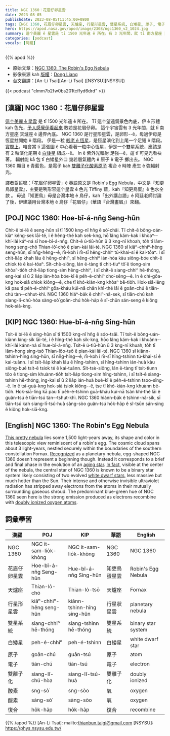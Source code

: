 ```yaml
---
title: NGC 1360：花眉仔卵星雲
date: 2023-08-05
publishdate: 2023-08-05T11:45:00+0800
tags: [NGC 1360, 花眉仔卵星雲, 天爐座, 行星形星雲, 雙星系統, 白矮星, 原子, 電子, 雙離子化, 酸素, 復合]
hero: https://apod.nasa.gov/apod/image/2308/ngc1360_v2_1024.jpg
summary: 這个美麗 ê 星雲是 tī 1500 光年遠 ê 所在。有 3 光年闊，就 tī 南方星座 天爐座 ê 邊界內底。
categories: [podcast]
vocals: [阿錕]
---
```


{{% apod %}}

- 原始文章：[NGC 1360: The Robin's Egg Nebula](https://apod.nasa.gov/apod/ap230805.html)
- 影像來源 kah [版權][copyright]：[Dong Liang](https://www.astrobin.com/users/yadimisi2010/)
- 台文翻譯：[An-Li Tsai][An-Li Tsai] ([NSYSU][NSYSU])

{{< podcast "clmm7b2fw0bs201tcffyd6drd" >}}

## [漢羅] NGC 1360：花眉仔卵星雲
[這个美麗 ê 星雲][This pretty nebula] 是 tī 1500 光年遠 ê 所在。
Tī 這个望遠鏡景色內底，伊 ê 形體 kah 色光，[予人感覺伊看起來][Recognized] 敢若是花眉仔卵。
這个宇宙雲有 3 光年闊，就 tī 南方星座 天爐座 ê 邊界內底。
NGC 1360 是行星形星雲，是卵形--ê，毋過伊毋是恆星拄開始 ê 階段。
伊是一粒 [較老 ê 恆星][aging star]，是恆星演化到上尾一个足短 ê 階段。
[實際上][In fact]，咱會當 tī 這張圖 ê 中心看著一粒中心恆星，伊是一个雙星系統，應該是有 2 粒演化尾期 ê [白矮星][white dwarf stars] 組成--ê。
In ê 紫外光輻射 足強--ê，這 tī 可見光看袂著。
輻射能 kā 包 tī 白矮星外口 幾若層氣體內 ê 原子 ê 電子 擲出去。
NGC 1360 顯目 ê 青藍色，是電子 kah [雙離子化酸素原子][doubly ionized oxygen atoms] 複合 ê 時陣 產生 ê 強輻射光。

譯者踅踅唸：「花眉仔卵星雲」ê 英語原文是 Robin's Egg Nebula，中文是『知更鳥卵星雲』，主要是咧形容這个星雲 ê 色光 Tiffiny 藍，kah『知更鳥蛋』ê 色水仝款 。
毋過『知更鳥』毋是台灣本地 ê 鳥仔，kah「出外講台語」ê 阿廷老師討論了後，伊建議用台灣本地 ê 鳥仔「花眉仔」（華語『台灣畫眉』）來翻。

## [POJ] NGC 1360: Hoe-bî-á-nn̄g Seng-hûn
Chit-ê bí-lē ê seng-hûn sī tī 1500 kng-nî hn̄g ê só͘-chāi.
Tī chit-ê bōng-oán-kiàⁿ kéng-sek lāi-té, i ê hêng-thé kah sek-kng, hō͘ lâng kám-kak i khòaⁿ--khí-lâi káⁿ-ná sī hoe-bî-á-nn̄g.
Chit-ê ú-tiū-hûn ū 3 kng-nî khoah, to̍h tī lâm-hong seng-chō Thian-lô͘-chō ê pian-kài lāi-té.
NGC 1360 sī kiâⁿ-chhiⁿ-hêng seng-hûn, sī nn̄g-hêng--ê, m̄-koh i m̄-sī hêng-chhiⁿ tú-khai-sí ê kai-tōaⁿ.
I sī chi̍t-lia̍p khah lāu ê hêng-chhiⁿ, sī hêng-chhiⁿ ián-hòa kàu siōng-bóe chi̍t-ê chiok té ê kai-tōaⁿ.
Si̍t-chè-siōng, lán ē-tàng tī chit-tiuⁿ tô͘ ê tiong-sim khòaⁿ-tio̍h chi̍t-lia̍p tiong-sim hêng-chhiⁿ, i sī chi̍t-ê siang-chhiⁿ hē-thóng, eng-kai sī ū 2 lia̍p ián-hòa bóe-kî ê pe̍h-é-chhiⁿ cho͘-sêng--ê.
In ê chí-gōa-kng hok-siā chiok kiông--ê, che tī khó-kiàn-kng khòaⁿ bē-tio̍h.
Hok-siā-lêng kā pau tī pe̍h-é-chhiⁿ gōa-kháu kúi-nā chân khì-thé lāi ê goân-chú ê tiān-chú tàn--chhut-khì.
NGC 1360 hiáⁿ-ba̍k ê chhiⁿ-nâ-sek, sī tiān-chú kah siang-lī-chú-hòa sàng-sò͘ goân-chú ho̍k-ha̍p ê sî-chūn sán-seng ê kiông hok-siā-kng.

## [KIP] NGC 1360: Hue-bî-á-nn̄g Sing-hûn
Tsit-ê bí-lē ê sing-hûn sī tī 1500 kng-nî hn̄g ê sóo-tsāi.
Tī tsit-ê bōng-uán-kiànn kíng-sik lāi-té, i ê hîng-thé kah sik-kng, hōo lâng kám-kak i khuànn--khí-lâi kánn-ná sī hue-bî-á-nn̄g.
Tsit-ê ú-tiū-hûn ū 3 kng-nî khuah, to̍h tī lâm-hong sing-tsō Thian-lôo-tsō ê pian-kài lāi-té.
NGC 1360 sī kiânn-tshinn-hîng sing-hûn, sī nn̄g-hîng--ê, m̄-koh i m̄-sī hîng-tshinn tú-khai-sí ê kai-tuānn.
I sī tsi̍t-lia̍p khah lāu ê hîng-tshinn, sī hîng-tshinn ián-huà kàu siōng-bué tsi̍t-ê tsiok té ê kai-tuānn.
Si̍t-tsè-siōng, lán ē-tàng tī tsit-tiunn tôo ê tiong-sim khuànn-tio̍h tsi̍t-lia̍p tiong-sim hîng-tshinn, i sī tsi̍t-ê siang-tshinn hē-thóng, ing-kai sī ū 2 lia̍p ián-huà bué-kî ê pe̍h-é-tshinn tsoo-sîng--ê.
In ê tsí-guā-kng hok-siā tsiok kiông--ê, tse tī khó-kiàn-kng khuànn bē-tio̍h.
Hok-siā-lîng kā pau tī pe̍h-é-tshinn guā-kháu kuí-nā tsân khì-thé lāi ê guân-tsú ê tiān-tsú tàn--tshut-khì.
NGC 1360 hiánn-ba̍k ê tshinn-nâ-sik, sī tiān-tsú kah siang-lī-tsú-huà sàng-sòo guân-tsú ho̍k-ha̍p ê sî-tsūn sán-sing ê kiông hok-siā-kng.

## [English] NGC 1360: The Robin's Egg Nebula
[This pretty nebula][This pretty nebula] lies some 1,500 light-years away, its shape and color in this telescopic view reminiscent of a robin's egg.
The cosmic cloud spans about 3 light-years, nestled securely within the boundaries of the southern constellation Fornax.
[Recognized][Recognized] as a planetary nebula, egg-shaped NGC 1360 doesn't represent a beginning though.
Instead it corresponds to a brief and final phase in the evolution of an [aging star][aging star].
[In fact][In fact], visible at the center of the nebula, the central star of NGC 1360 is known to be a binary star system likely consisting of two evolved [white dwarf stars][white dwarf stars], less massive but much hotter than the Sun.
Their intense and otherwise invisible ultraviolet radiation has stripped away electrons from the atoms in their mutually surrounding gaseous shroud.
The predominant blue-green hue of NGC 1360 seen here is the strong emission produced as electrons recombine with [doubly ionized oxygen atoms][doubly ionized oxygen atoms].

## 詞彙學習

|漢羅|POJ|KIP|華語|English|
|-|-|-|-|-|
|NGC 1360|NGC it-sam-lio̍k-khòng|NGC it-sam-lio̍k-khòng|NGC 1360|NGC 1360|
|花眉仔卵星雲|Hoe-bî-á-nn̄g Seng-hûn|Hue-bî-á-nn̄g Sing-hûn|知更鳥蛋星雲|Robin's Egg Nebula|
|天爐座|Thian-lô-chō|Thian-lô-tsō|天爐座|Fornax|
|行星形星雲|kiâⁿ-chhiⁿ-hêng seng-hûn|kiânn-tshinn-hîng sing-hûn|行星狀星雲|planetary nebula|
|雙星系統|siang-chhiⁿ hē-thóng|siang-tshinn hē-thóng|雙星系統|binary star system|
|白矮星|peh-é-chhiⁿ|peh-é-tshinn|白矮星|white dwarf star|
|原子|goân-chú|guân-tsú|原子|atom|
|電子|tiān-chú|tiān-tsú|電子|electron|
|雙離子化|siang-lī-chú-hòa|siang-lī-tsú-huà|雙離子化|doubly ionized|
|酸素|sng-sò͘|sng-sòo|氧|oxygen|
|酸素|sàng-sò͘|sàng-sòo|氧|oxygen|
|復合|ho̍k-ha̍p|ho̍k-ha̍p|復合|recombine|

{{% /apod %}}
[An-Li Tsai]: mailto:thianbun.taigi@gmail.com
[NSYSU]: https://phys.nsysu.edu.tw/

[copyright]: https://apod.nasa.gov/apod/fap/lib/about_apod.html#srapply
[License]: https://creativecommons.org/licenses/by/2.0/

[This pretty nebula]:https://www.astrobin.com/0qzjt9/
[Recognized]:https://www.nasa.gov/multimedia/imagegallery/image_feature_2395.html
[aging star]:https://en.wikipedia.org/wiki/Stellar_evolution#Mature_stars
[In fact]:https://arxiv.org/abs/1703.10891
[white dwarf stars]:https://imagine.gsfc.nasa.gov/science/objects/dwarfs2.html
[doubly ionized oxygen atoms]:https://en.wikipedia.org/wiki/Nebulium
